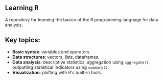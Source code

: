 ## Learning R

A repository for learning the basics of the R programming language for data analysis.

## Key topics:
* **Basic syntax**: variables and operators.
* **Data structures**: vectors, lists, dataframes.
* **Data analysis**: descriptive statistics, aggregation using `aggregate()`, 
outputting statistical indicators using `summary()`.
* **Visualization**: plotting with R's built-in tools.